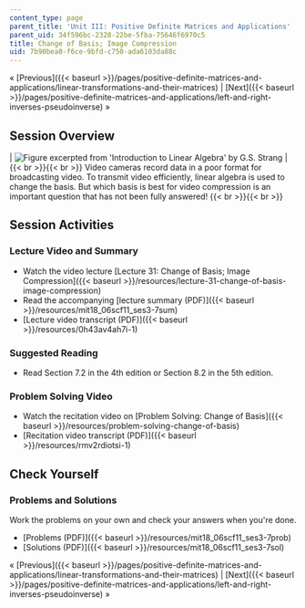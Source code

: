 ```yaml
---
content_type: page
parent_title: 'Unit III: Positive Definite Matrices and Applications'
parent_uid: 34f596bc-2328-22be-5fba-75646f6970c5
title: Change of Basis; Image Compression
uid: 7b90bea0-f6ce-9bfd-c750-ada6103da88c
---
```


« [Previous]({{< baseurl >}}/pages/positive-definite-matrices-and-applications/linear-transformations-and-their-matrices) | [Next]({{< baseurl >}}/pages/positive-definite-matrices-and-applications/left-and-right-inverses-pseudoinverse) »

Session Overview
----------------

| ![Figure excerpted from 'Introduction to Linear Algebra' by G.S. Strang](BASEURL_PLACEHOLDER/resources/3_7) |  {{< br >}}{{< br >}} Video cameras record data in a poor format for broadcasting video. To transmit video efficiently, linear algebra is used to change the basis. But which basis is best for video compression is an important question that has not been fully answered! {{< br >}}{{< br >}}  

Session Activities
------------------

### Lecture Video and Summary

*   Watch the video lecture [Lecture 31: Change of Basis; Image Compression]({{< baseurl >}}/resources/lecture-31-change-of-basis-image-compression)
*   Read the accompanying [lecture summary (PDF)]({{< baseurl >}}/resources/mit18_06scf11_ses3-7sum)
*   [Lecture video transcript (PDF)]({{< baseurl >}}/resources/0h43av4ah7i-1)

### Suggested Reading

*   Read Section 7.2 in the 4th edition or Section 8.2 in the 5th edition.

### Problem Solving Video

*   Watch the recitation video on [Problem Solving: Change of Basis]({{< baseurl >}}/resources/problem-solving-change-of-basis)
*   [Recitation video transcript (PDF)]({{< baseurl >}}/resources/rmv2rdiotsi-1)

Check Yourself
--------------

### Problems and Solutions

Work the problems on your own and check your answers when you're done.

*   [Problems (PDF)]({{< baseurl >}}/resources/mit18_06scf11_ses3-7prob)
*   [Solutions (PDF)]({{< baseurl >}}/resources/mit18_06scf11_ses3-7sol)

« [Previous]({{< baseurl >}}/pages/positive-definite-matrices-and-applications/linear-transformations-and-their-matrices) | [Next]({{< baseurl >}}/pages/positive-definite-matrices-and-applications/left-and-right-inverses-pseudoinverse) »
